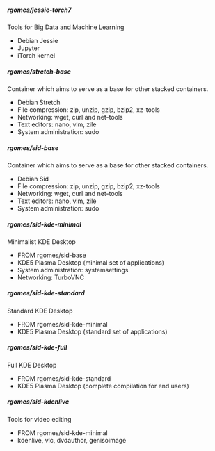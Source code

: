 ##### rgomes/jessie-torch7

Tools for Big Data and Machine Learning

* Debian Jessie
* Jupyter
* iTorch kernel


##### rgomes/stretch-base

Container which aims to serve as a base for other stacked containers.

* Debian Stretch
* File compression: zip, unzip, gzip, bzip2, xz-tools
* Networking: wget, curl and net-tools
* Text editors: nano, vim, zile
* System administration: sudo


##### rgomes/sid-base

Container which aims to serve as a base for other stacked containers.

* Debian Sid
* File compression: zip, unzip, gzip, bzip2, xz-tools
* Networking: wget, curl and net-tools
* Text editors: nano, vim, zile
* System administration: sudo


##### rgomes/sid-kde-minimal

Minimalist KDE Desktop

* FROM rgomes/sid-base
* KDE5 Plasma Desktop (minimal set of applications)
* System administration: systemsettings
* Networking: TurboVNC


##### rgomes/sid-kde-standard

Standard KDE Desktop

* FROM rgomes/sid-kde-minimal
* KDE5 Plasma Desktop (standard set of applications)


##### rgomes/sid-kde-full

Full KDE Desktop

* FROM rgomes/sid-kde-standard
* KDE5 Plasma Desktop (complete compilation for end users)


##### rgomes/sid-kdenlive

Tools for video editing

* FROM rgomes/sid-kde-minimal
* kdenlive, vlc, dvdauthor, genisoimage
